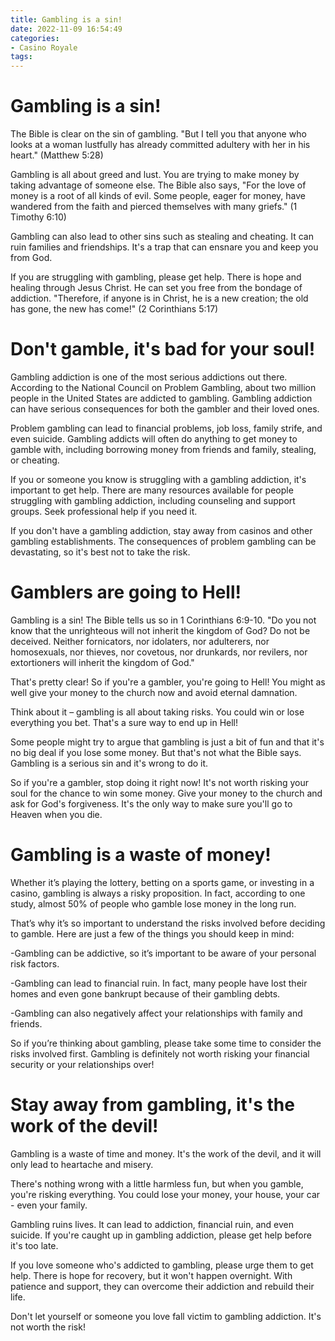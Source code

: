 ```yaml
---
title: Gambling is a sin!
date: 2022-11-09 16:54:49
categories:
- Casino Royale
tags:
---
```



#  Gambling is a sin!

The Bible is clear on the sin of gambling. "But I tell you that anyone who looks at a woman lustfully has already committed adultery with her in his heart." (Matthew 5:28)

Gambling is all about greed and lust. You are trying to make money by taking advantage of someone else. The Bible also says, "For the love of money is a root of all kinds of evil. Some people, eager for money, have wandered from the faith and pierced themselves with many griefs." (1 Timothy 6:10)

Gambling can also lead to other sins such as stealing and cheating. It can ruin families and friendships. It's a trap that can ensnare you and keep you from God.

If you are struggling with gambling, please get help. There is hope and healing through Jesus Christ. He can set you free from the bondage of addiction. "Therefore, if anyone is in Christ, he is a new creation; the old has gone, the new has come!" (2 Corinthians 5:17)

#  Don't gamble, it's bad for your soul!

Gambling addiction is one of the most serious addictions out there. According to the National Council on Problem Gambling, about two million people in the United States are addicted to gambling. Gambling addiction can have serious consequences for both the gambler and their loved ones.

Problem gambling can lead to financial problems, job loss, family strife, and even suicide. Gambling addicts will often do anything to get money to gamble with, including borrowing money from friends and family, stealing, or cheating.

If you or someone you know is struggling with a gambling addiction, it's important to get help. There are many resources available for people struggling with gambling addiction, including counseling and support groups. Seek professional help if you need it.

If you don't have a gambling addiction, stay away from casinos and other gambling establishments. The consequences of problem gambling can be devastating, so it's best not to take the risk.

#  Gamblers are going to Hell!

Gambling is a sin! The Bible tells us so in 1 Corinthians 6:9-10. "Do you not know that the unrighteous will not inherit the kingdom of God? Do not be deceived. Neither fornicators, nor idolaters, nor adulterers, nor homosexuals, nor thieves, nor covetous, nor drunkards, nor revilers, nor extortioners will inherit the kingdom of God."

That's pretty clear! So if you're a gambler, you're going to Hell! You might as well give your money to the church now and avoid eternal damnation.

Think about it – gambling is all about taking risks. You could win or lose everything you bet. That's a sure way to end up in Hell!

Some people might try to argue that gambling is just a bit of fun and that it's no big deal if you lose some money. But that's not what the Bible says. Gambling is a serious sin and it's wrong to do it.

So if you're a gambler, stop doing it right now! It's not worth risking your soul for the chance to win some money. Give your money to the church and ask for God's forgiveness. It's the only way to make sure you'll go to Heaven when you die.

#  Gambling is a waste of money!

Whether it’s playing the lottery, betting on a sports game, or investing in a casino, gambling is always a risky proposition. In fact, according to one study, almost 50% of people who gamble lose money in the long run.

That’s why it’s so important to understand the risks involved before deciding to gamble. Here are just a few of the things you should keep in mind:

-Gambling can be addictive, so it’s important to be aware of your personal risk factors.

-Gambling can lead to financial ruin. In fact, many people have lost their homes and even gone bankrupt because of their gambling debts.

-Gambling can also negatively affect your relationships with family and friends.

So if you’re thinking about gambling, please take some time to consider the risks involved first. Gambling is definitely not worth risking your financial security or your relationships over!

#  Stay away from gambling, it's the work of the devil!

Gambling is a waste of time and money. It's the work of the devil, and it will only lead to heartache and misery.

There's nothing wrong with a little harmless fun, but when you gamble, you're risking everything. You could lose your money, your house, your car - even your family.

Gambling ruins lives. It can lead to addiction, financial ruin, and even suicide. If you're caught up in gambling addiction, please get help before it's too late.

If you love someone who's addicted to gambling, please urge them to get help. There is hope for recovery, but it won't happen overnight. With patience and support, they can overcome their addiction and rebuild their life.

Don't let yourself or someone you love fall victim to gambling addiction. It's not worth the risk!